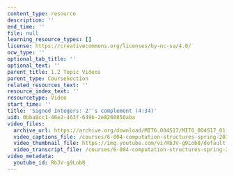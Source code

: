 ```yaml
---
content_type: resource
description: ''
end_time: ''
file: null
learning_resource_types: []
license: https://creativecommons.org/licenses/by-nc-sa/4.0/
ocw_type: ''
optional_tab_title: ''
optional_text: ''
parent_title: 1.2 Topic Videos
parent_type: CourseSection
related_resources_text: ''
resource_index_text: ''
resourcetype: Video
start_time: ''
title: 'Signed Integers: 2''s complement (4:34)'
uid: 0bba8cc1-46e2-463f-649b-2e8260850aba
video_files:
  archive_url: https://archive.org/download/MIT6.004S17/MIT6_004S17_01-02-06_300k.mp4
  video_captions_file: /courses/6-004-computation-structures-spring-2017/4cfe6b9c0af35b4884a76d41c2e32a8c_RbJV-g9Lob8.vtt
  video_thumbnail_file: https://img.youtube.com/vi/RbJV-g9Lob8/default.jpg
  video_transcript_file: /courses/6-004-computation-structures-spring-2017/8091a65bb6a2ff326046748e18c68cf4_RbJV-g9Lob8.pdf
video_metadata:
  youtube_id: RbJV-g9Lob8
---
```

